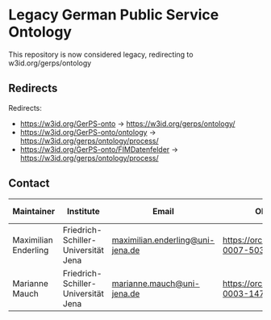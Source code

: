 # Legacy German Public Service Ontology
This repository is now considered legacy, redirecting to w3id.org/gerps/ontology

## Redirects
Redirects:
- https://w3id.org/GerPS-onto -> https://w3id.org/gerps/ontology/
- https://w3id.org/GerPS-onto/ontology -> https://w3id.org/gerps/ontology/process/
- https://w3id.org/GerPS-onto/FIMDatenfelder -> https://w3id.org/gerps/ontology/process/

## Contact 
| Maintainer           | Institute                           | Email                            | ORCID                                 | Location                                         | Phone | Github-ID                                     |
| -------------------- | ----------------------------------- | -------------------------------- | ------------------------------------- | ------------------------------------------------ | ----- | --------------------------------------------- |
| Maximilian Enderling | Friedrich-Schiller-Universität Jena | maximilian.enderling@uni-jena.de | https://orcid.org/0009-0007-5039-8538 | 07743 Jena; Leutragraben 1, JenTower, Room 18N03 | ---   | [BMI24](https://github.com/BMI24)             |
| Marianne Mauch       | Friedrich-Schiller-Universität Jena | marianne.mauch@uni-jena.de       | https://orcid.org/0000-0003-1478-1867 | 07743 Jena; Leutragraben 1, JenTower, Room 18N01 | ---   | [gitmagit](https://github.com/gitmagit)       |
